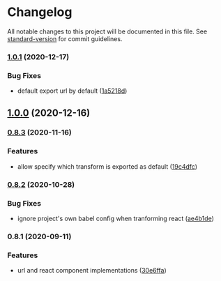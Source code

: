 # Changelog

All notable changes to this project will be documented in this file. See [standard-version](https://github.com/conventional-changelog/standard-version) for commit guidelines.

### [1.0.1](https://github.com/ecomfe/svg-mixed-loader/compare/v1.0.0...v1.0.1) (2020-12-17)


### Bug Fixes

* default export url by default ([1a5218d](https://github.com/ecomfe/svg-mixed-loader/commit/1a5218d5a2835c4d9241bc172eb4f230fd7f5ea2))

## [1.0.0](https://github.com/ecomfe/svg-mixed-loader/compare/v0.8.3...v1.0.0) (2020-12-16)

### [0.8.3](https://github.com/ecomfe/svg-mixed-loader/compare/v0.8.2...v0.8.3) (2020-11-16)


### Features

* allow specify which transform is exported as default ([19c4dfc](https://github.com/ecomfe/svg-mixed-loader/commit/19c4dfc50f86affd761011b8e52a0db86088c920))

### [0.8.2](https://github.com/ecomfe/svg-mixed-loader/compare/v0.8.1...v0.8.2) (2020-10-28)


### Bug Fixes

* ignore project's own babel config when tranforming react ([ae4b1de](https://github.com/ecomfe/svg-mixed-loader/commit/ae4b1deb5a7a9395e488f6c7294efb4ede7135d3))

### 0.8.1 (2020-09-11)


### Features

* url and react component implementations ([30e6ffa](https://github.com/ecomfe/svg-mixed-loader/commit/30e6ffa719a0b5d704e0570690039d7a7fdbc5db))
